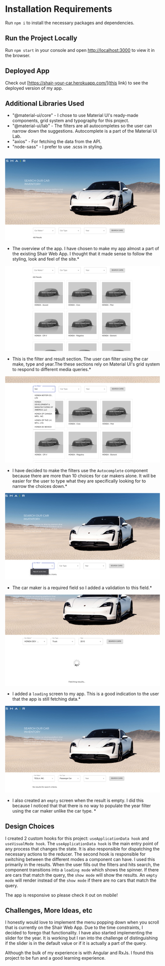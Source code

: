 # Installation Requirements

Run `npm i` to install the necessary packages and dependencies.

## Run the Project Locally

Run `npm start` in your console and open [http://localhost:3000](http://localhost:3000) to view it in the browser.

## Deployed App
Check out [https://shair-your-car.herokuapp.com/](this link) to see the deployed version of my app.

## Additional Libraries Used

  - "@material-ui/core" - I chose to use Material UI's ready-made components, grid system and typography for this project.
  - "@material-ui/lab" - The filters are all autocompletes so the user can narrow down the suggestions. Autocomplete is a part of the Material UI Lab.
  -  "axios" - For fetching the data from the API.
  -  "node-sass" - I prefer to use .scss in styling.

##
![app overview](https://github.com/emurdnt/shair/blob/main/src/assets/app-overview.png)
* The overview of the app. I have chosen to make my app almost a part of the existing Shair Web App. I thought that it made sense to follow the styling, look and feel of the site.*

![filter and result area](https://github.com/emurdnt/shair/blob/main/src/assets/filter-result-area.png)
* This is the filter and result section. The user can filter using the car make, type and year.The these sections rely on Material UI's grid system to respond to different media queries.*

![Autocomplete filters](https://github.com/emurdnt/shair/blob/main/src/assets/auto-complete-filters.png)
* I have decided to make the filters use the `Autocomplete` component because there are more than 10 choices for car makers alone. It will be easier for the user to type what they are specifically looking for to narrow the choices down.*

![validation](https://github.com/emurdnt/shair/blob/main/src/assets/validation.png)
* The car maker is a required field so I added a validation to this field.*

![loading state](https://github.com/emurdnt/shair/blob/main/src/assets/loading-state.png)
* I added a `loading` screen to my app. This is a good indication to the user that the app is still fetching data.*

![loading state](https://github.com/emurdnt/shair/blob/main/src/assets/empty-result.png)
* I also created an `empty` screen when the result is empty. I did this because I noticed that that there is no way to populate the year filter using the car maker unlike the car type. *

## Design Choices

I created 2 custom hooks for this project: `useApplicationData hook` and `useVisualMode hook`. The `useApplicationData hook` is the main entry point of any process that changes the state. It is also responsible for dispatching the necessary actions to the reducer. The second hook is responsible for switching between the different modes a component can have. I used this primarily in the results. When the user fills out the filters and hits search, the component transitions into a `loading mode` which shows the spinner. If there are cars that match the query, the `show mode` will show the results. An `empty mode` will render instead of the `show mode` if there are no cars that match the query. 

The app is responsive so please check it out on mobile!

## Challenges, More Ideas, etc

I honestly would love to implement the menu popping down when you scroll that is currently on the Shair Web App. Due to the time constraints, I decided to forego that functionality. I have also started implementing the slider for the year. It is working but I ran into the challenge of distinguishing if the slider is in the default value or if it is actually a part of the query.

Although the bulk of my experience is with Angular and RxJs. I found this project to be fun and a good learning experience.